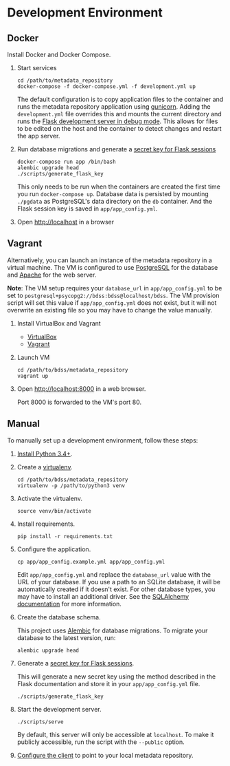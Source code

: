 # Development Environment

## Docker

Install Docker and Docker Compose.

1. Start services
   ```
   cd /path/to/metadata_repository
   docker-compose -f docker-compose.yml -f development.yml up
   ```

   The default configuration is to copy application files to the container and runs the metadata repository application
   using [gunicorn](http://gunicorn.org/). Adding the `development.yml` file overrides this and mounts the current
   directory and runs the [Flask development server in debug mode](http://flask.pocoo.org/docs/0.10/quickstart/#debug-mode).
   This allows for files to be edited on the host and the container to detect changes and restart the app server.

2. Run database migrations and generate a [secret key for Flask sessions](http://flask.pocoo.org/docs/0.10/quickstart/#sessions)
   ```
   docker-compose run app /bin/bash
   alembic upgrade head
   ./scripts/generate_flask_key
   ```

   This only needs to be run when the containers are created the first time you run `docker-compose up`. Database
   data is persisted by mounting `./pgdata` as PostgreSQL's data directory on the `db` container. And the Flask session
   key is saved in `app/app_config.yml`.

3. Open [http://localhost](http://localhost) in a browser

## Vagrant

Alternatively, you can launch an instance of the metadata repository in a virtual machine. The VM is
configured to use [PostgreSQL](http://www.postgresql.org/) for the database and
[Apache](https://httpd.apache.org/) for the web server.

**Note**: The VM setup requires your `database_url` in `app/app_config.yml` to be set to
`postgresql+psycopg2://bdss:bdss@localhost/bdss`. The VM provision script will set this value if
`app/app_config.yml` does not exist, but it will not overwrite an existing file so you may have to
change the value manually.

1. Install VirtualBox and Vagrant

   * [VirtualBox](https://www.virtualbox.org/wiki/Downloads)
   * [Vagrant](http://docs.vagrantup.com/v2/installation/index.html)

2. Launch VM

   ```Shell
   cd /path/to/bdss/metadata_repository
   vagrant up
   ```

3. Open [http://localhost:8000](http://localhost:8000) in a web browser.

   Port 8000 is forwarded to the VM's port 80.

## Manual

To manually set up a development environment, follow these steps:

1. [Install Python 3.4+](http://docs.python-guide.org/en/latest/starting/installation/).

2. Create a [virtualenv](http://docs.python-guide.org/en/latest/dev/virtualenvs/).

   ```Shell
   cd /path/to/bdss/metadata_repository
   virtualenv -p /path/to/python3 venv
   ```

3. Activate the virtualenv.

   ```Shell
   source venv/bin/activate
   ```

4. Install requirements.

   ```Shell
   pip install -r requirements.txt
   ```

5. Configure the application.

   ```Shell
   cp app/app_config.example.yml app/app_config.yml
   ```

   Edit `app/app_config.yml` and replace the `database_url` value with the URL of your database.
   If you use a path to an SQLite database, it will be automatically created if it doesn't exist.
   For other database types, you may have to install an additional driver. See the
   [SQLAlchemy documentation](http://docs.sqlalchemy.org/en/latest/core/engines.html#database-urls)
   for more information.

6. Create the database schema.

   This project uses [Alembic](https://alembic.readthedocs.org/en/latest/) for database migrations.
   To migrate your database to the latest version, run:

   ```Shell
   alembic upgrade head
   ```

7. Generate a [secret key for Flask sessions](http://flask.pocoo.org/docs/0.10/quickstart/#sessions).

   This will generate a new secret key using the method described in the Flask documentation and store
   it in your `app/app_config.yml` file.

   ```Shell
   ./scripts/generate_flask_key
   ```

8. Start the development server.

   ```Shell
   ./scripts/serve
   ```

   By default, this server will only be accessible at `localhost`. To make it publicly accessible, run
   the script with the `--public` option.

9. [Configure the client](/client/docs/Configuration.md) to point to your local metadata repository.
